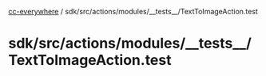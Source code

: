[cc-everywhere](../../../../../../index.md) / sdk/src/actions/modules/\_\_tests\_\_/TextToImageAction.test

# sdk/src/actions/modules/\_\_tests\_\_/TextToImageAction.test
